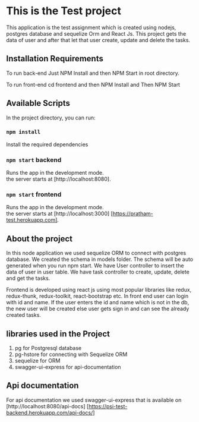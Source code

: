 # This is the Test project

This application is the test assignment which is created using nodejs, postgres database and sequelize Orm and React Js.
This project gets the data of user and after that let that user create, update and delete the tasks.

## Installation Requirements

To run back-end Just NPM Install and then NPM Start in root directory.

To run front-end cd frontend and then NPM Install and Then NPM Start

## Available Scripts

In the project directory, you can run:

### `npm install`

Install the required dependencies

### `npm start` backend

Runs the app in the development mode.\
the server starts at [http://localhost:8080].

### `npm start` frontend

Runs the app in the development mode.\
the server starts at [http://localhost:3000] [https://pratham-test.herokuapp.com].

## About the project

In this node application we used sequelize ORM to connect with postgres database.
We created the schema in models folder. The schema will be auto generated when you run npm start.
We have User controller to insert the data of user in user table.
We have task controller to create, update, delete and get the tasks.

Frontend is developed using react js using most popular libraries like redux, redux-thunk, redux-toolkit, react-bootstrap etc. In front end user can login with id and name. If the user enters the id and name which is not in the db, the new user will be created else user gets sign in and can see the already created tasks.


## libraries used in the Project

1. pg for Postgresql database
2. pg-hstore for connecting with Sequelize ORM
3. sequelize for ORM
4. swagger-ui-express for api-documentation

## Api documentation

For api documentation we used swagger-ui-express that is available on [http://localhost:8080/api-docs] [https://psi-test-backend.herokuapp.com/api-docs/]